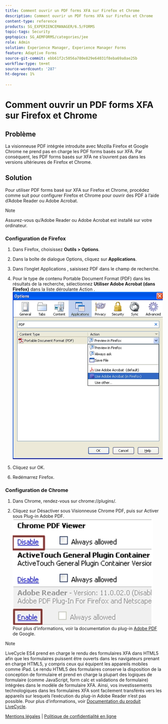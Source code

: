 ```yaml
---
title: Comment ouvrir un PDF forms XFA sur Firefox et Chrome
description: Comment ouvrir un PDF forms XFA sur Firefox et Chrome
content-type: reference
products: SG_EXPERIENCEMANAGER/6.5/FORMS
topic-tags: Security
geptopics: SG_AEMFORMS/categories/jee
role: Admin
solution: Experience Manager, Experience Manager Forms
feature: Adaptive Forms
source-git-commit: ebb61f2c5056a780e829e64031f8eba69a8ae25b
workflow-type: tm+mt
source-wordcount: '287'
ht-degree: 1%

---
```


# Comment ouvrir un PDF forms XFA sur Firefox et Chrome

## Problème

La visionneuse PDF intégrée introduite avec Mozilla Firefox et Google Chrome ne prend pas en charge les PDF forms basés sur XFA. Par conséquent, les PDF forms basés sur XFA ne s’ouvrent pas dans les versions ultérieures de Firefox et Chrome.

## Solution

Pour utiliser PDF forms basé sur XFA sur Firefox et Chrome, procédez comme suit pour configurer Firefox et Chrome pour ouvrir des PDF à l’aide d’Adobe Reader ou Adobe Acrobat.

>[!NOTE]
> 
> Assurez-vous qu’Adobe Reader ou Adobe Acrobat est installé sur votre ordinateur.

### Configuration de Firefox

1. Dans Firefox, choisissez **Outils > Options**.

1. Dans la boîte de dialogue Options, cliquez sur **Applications**.

1. Dans l’onglet Applications , saisissez PDF dans le champ de recherche.

1. Pour le type de contenu Portable Document Format (PDF) dans les résultats de la recherche, sélectionnez **Utiliser Adobe Acrobat (dans Firefox)** dans la liste déroulante Action .
   ![use-adobe-acrobat](/help/forms/using/assets/use-adobe-acrobat.png)
1. Cliquez sur OK.

1. Redémarrez Firefox.

### Configuration de Chrome

1. Dans Chrome, rendez-vous sur chrome://plugins/.

1. Cliquez sur Désactiver sous Visionneuse Chrome PDF, puis sur Activer sous Plug-in Adobe PDF.
   ![chrome-pdf-viewer](/help/forms/using/assets/chrome-image.png)
Pour plus d’informations, voir la documentation du plug-in [Adobe PDF](https://support.google.com/chrome/?hl=en&amp;visit_id=638803785294106945-2276548125&amp;rd=4&amp;topic=3421431#topic=7439538) de Google.

>[!NOTE]
> 
> LiveCycle ES4 prend en charge le rendu des formulaires XFA dans HTML5 afin que les formulaires puissent être ouverts dans les navigateurs prenant en charge HTML5, y compris ceux qui équipent les appareils mobiles comme iPad. Le rendu HTML5 des formulaires conserve la disposition de la conception de formulaire et prend en charge la plupart des logiques de formulaire (comme JavaScript, form calc et validations de formulaire) intégrées dans le modèle de formulaire XFA. Ainsi, vos investissements technologiques dans les formulaires XFA sont facilement transférés vers les appareils sur lesquels l’exécution du plug-in Adobe Reader n’est pas possible.
>Pour plus d’informations, voir [Documentation du produit LiveCycle](https://business.adobe.com/products/experience-manager/forms/aem-forms.html).

[Mentions légales](https://chl-author-preview.corp.adobe.com/content/help/en/legal/legal-notices.html)    |    [Politique de confidentialité en ligne](https://www.adobe.com/fr/privacy.html)